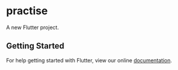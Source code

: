 # practise

A new Flutter project.

## Getting Started

For help getting started with Flutter, view our online
[documentation](http://flutter.io/).
